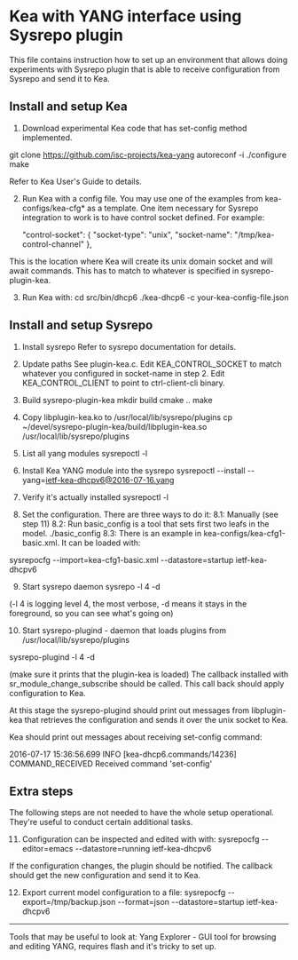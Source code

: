 # Kea with YANG interface using Sysrepo plugin

This file contains instruction how to set up an environment that
allows doing experiments with Sysrepo plugin that is able to receive
configuration from Sysrepo and send it to Kea.

## Install and setup Kea

1. Download experimental Kea code that has set-config method
implemented.

git clone https://github.com/isc-projects/kea-yang
autoreconf -i
./configure
make

Refer to Kea User's Guide to details.

2. Run Kea with a config file.
You may use one of the examples from kea-configs/kea-cfg* as a
template. One item necessary for Sysrepo integration to work is to
have control socket defined. For example:

      "control-socket": {
          "socket-type": "unix",
          "socket-name": "/tmp/kea-control-channel"
      },

This is the location where Kea will create its unix domain socket and
will await commands. This has to match to whatever is specified in
sysrepo-plugin-kea.

3. Run Kea with:
cd src/bin/dhcp6
./kea-dhcp6 -c your-kea-config-file.json

## Install and setup Sysrepo

1. Install sysrepo
Refer to sysrepo documentation for details.

2. Update paths
See plugin-kea.c. Edit KEA_CONTROL_SOCKET to match whatever
you configured in socket-name in step 2. Edit KEA_CONTROL_CLIENT
to point to ctrl-client-cli binary.

3. Build sysrepo-plugin-kea
mkdir build
cmake ..
make

4. Copy libplugin-kea.ko to /usr/local/lib/sysrepo/plugins
cp ~/devel/sysrepo-plugin-kea/build/libplugin-kea.so /usr/local/lib/sysrepo/plugins

5. List all yang modules
sysrepoctl -l

6. Install Kea YANG module into the sysrepo 
sysrepoctl --install --yang=ietf-kea-dhcpv6@2016-07-16.yang

7. Verify it's actually installed
sysrepoctl -l

8. Set the configuration. There are three ways to do it:
8.1: Manually (see step 11)
8.2: Run basic_config is a tool that sets first two leafs in the model.
     ./basic_config
8.3: There is an example in kea-configs/kea-cfg1-basic.xml. It can be
loaded with:

sysrepocfg --import=kea-cfg1-basic.xml --datastore=startup ietf-kea-dhcpv6

9. Start sysrepo daemon
sysrepo -l 4 -d

(-l 4 is logging level 4, the most verbose, -d means it stays in the
foreground, so you can see what's going on)

10. Start sysrepo-plugind - daemon that loads plugins from
/usr/local/lib/sysrepo/plugins

sysrepo-plugind -l 4 -d

(make sure it prints that the plugin-kea is loaded) The callback
installed with sr_module_change_subscribe should be called.  This call
back should apply configuration to Kea.

At this stage the sysrepo-plugind should print out messages from
libplugin-kea that retrieves the configuration and sends it over the
unix socket to Kea.

Kea should print out messages about receiving
set-config command:

2016-07-17 15:36:56.699 INFO  [kea-dhcp6.commands/14236] COMMAND_RECEIVED Received command 'set-config'

## Extra steps

The following steps are not needed to have the whole setup
operational. They're useful to conduct certain additional
tasks.

11. Configuration can be inspected and edited with with:
sysrepocfg --editor=emacs --datastore=running ietf-kea-dhcpv6

If the configuration changes, the plugin should be notified.
The callback should get the new configuration and send it
to Kea.

12. Export current model configuration to a file:
sysrepocfg --export=/tmp/backup.json --format=json --datastore=startup  ietf-kea-dhcpv6

---------------------

Tools that may be useful to look at:
Yang Explorer - GUI tool for browsing and editing YANG,
requires flash and it's tricky to set up.
